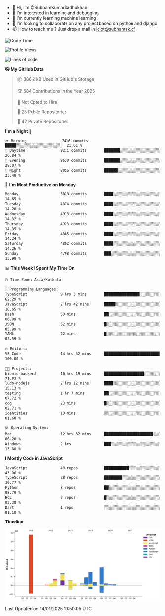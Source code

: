 - 👋 Hi, I’m @SubhamKumarSadhukhan
- 👀 I’m interested in learning and debugging
- 🌱 I’m currently learning machine learning
- 💞️ I’m looking to collaborate on any project based on python and django
- 📫 How to reach me ?
      Just drop a mail in idiot@subhamsk.cf

<!---
SubhamKumarSadhukhan/SubhamKumarSadhukhan is a ✨ special ✨ repository because its `README.md` (this file) appears on your GitHub profile.
You can click the Preview link to take a look at your changes.
--->


<!--START_SECTION:waka-->
![Code Time](http://img.shields.io/badge/Code%20Time-2%2C705%20hrs%2013%20mins-blue)

![Profile Views](http://img.shields.io/badge/Profile%20Views-0-blue)

![Lines of code](https://img.shields.io/badge/From%20Hello%20World%20I%27ve%20Written-2.8%20million%20lines%20of%20code-blue)

**🐱 My GitHub Data** 

> 📦 386.2 kB Used in GitHub's Storage 
 > 
> 🏆 584 Contributions in the Year 2025
 > 
> 🚫 Not Opted to Hire
 > 
> 📜 25 Public Repositories 
 > 
> 🔑 42 Private Repositories 
 > 
**I'm a Night 🦉** 

```text
🌞 Morning                7416 commits        █████░░░░░░░░░░░░░░░░░░░░   21.61 % 
🌆 Daytime                9211 commits        ███████░░░░░░░░░░░░░░░░░░   26.84 % 
🌃 Evening                9630 commits        ███████░░░░░░░░░░░░░░░░░░   28.07 % 
🌙 Night                  8056 commits        ██████░░░░░░░░░░░░░░░░░░░   23.48 % 
```
📅 **I'm Most Productive on Monday** 

```text
Monday                   5028 commits        ████░░░░░░░░░░░░░░░░░░░░░   14.65 % 
Tuesday                  4874 commits        ████░░░░░░░░░░░░░░░░░░░░░   14.20 % 
Wednesday                4913 commits        ████░░░░░░░░░░░░░░░░░░░░░   14.32 % 
Thursday                 4923 commits        ████░░░░░░░░░░░░░░░░░░░░░   14.35 % 
Friday                   4885 commits        ████░░░░░░░░░░░░░░░░░░░░░   14.24 % 
Saturday                 4892 commits        ████░░░░░░░░░░░░░░░░░░░░░   14.26 % 
Sunday                   4798 commits        ███░░░░░░░░░░░░░░░░░░░░░░   13.98 % 
```


📊 **This Week I Spent My Time On** 

```text
🕑︎ Time Zone: Asia/Kolkata

💬 Programming Languages: 
TypeScript               9 hrs 3 mins        ████████████████░░░░░░░░░   62.29 % 
JavaScript               2 hrs 42 mins       █████░░░░░░░░░░░░░░░░░░░░   18.65 % 
Bash                     53 mins             ██░░░░░░░░░░░░░░░░░░░░░░░   06.09 % 
JSON                     52 mins             █░░░░░░░░░░░░░░░░░░░░░░░░   05.99 % 
YAML                     22 mins             █░░░░░░░░░░░░░░░░░░░░░░░░   02.59 % 

🔥 Editors: 
VS Code                  14 hrs 32 mins      █████████████████████████   100.00 % 

🐱‍💻 Projects: 
bionic-backend           10 hrs 19 mins      ██████████████████░░░░░░░   71.03 % 
ludo-nodejs              2 hrs 12 mins       ████░░░░░░░░░░░░░░░░░░░░░   15.13 % 
testing                  1 hr 7 mins         ██░░░░░░░░░░░░░░░░░░░░░░░   07.72 % 
cog                      23 mins             █░░░░░░░░░░░░░░░░░░░░░░░░   02.71 % 
identities               13 mins             ░░░░░░░░░░░░░░░░░░░░░░░░░   01.60 % 

💻 Operating System: 
Mac                      12 hrs 32 mins      ██████████████████████░░░   86.20 % 
Windows                  2 hrs               ███░░░░░░░░░░░░░░░░░░░░░░   13.80 % 
```

**I Mostly Code in JavaScript** 

```text
JavaScript               40 repos            ███████████░░░░░░░░░░░░░░   43.96 % 
TypeScript               28 repos            ████████░░░░░░░░░░░░░░░░░   30.77 % 
Python                   8 repos             ██░░░░░░░░░░░░░░░░░░░░░░░   08.79 % 
HCL                      3 repos             █░░░░░░░░░░░░░░░░░░░░░░░░   03.30 % 
Dart                     1 repo              ░░░░░░░░░░░░░░░░░░░░░░░░░   01.10 % 
```



**Timeline**

![Lines of Code chart](https://raw.githubusercontent.com/SubhamKumarSadhukhan/SubhamKumarSadhukhan/main/assets/bar_graph.png)


 Last Updated on 14/01/2025 10:50:05 UTC
<!--END_SECTION:waka-->
